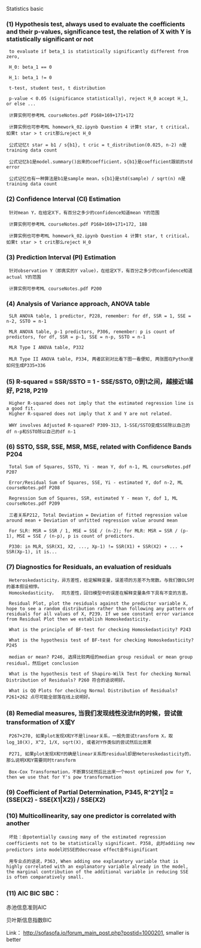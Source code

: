 Statistics basic

 ### (1) Hypothesis test, always used to evaluate the coefficients and their p-values, significance test, the relation of X with Y is statistically significant or not

     to evaluate if beta_1 is statistically significantly different from zero,

     H_0: beta_1 == 0

     H_1: beta_1 != 0

     t-test, student test, t distribution

     p-value < 0.05 (significance statistically), reject H_0 accept H_1, or else ...

     计算实例可参考ML courseNotes.pdf P168+169+171+172

     计算实例也可参考ML homework_02.ipynb Question 4 计算t star, t critical，如果t star > t crit那么reject H_0

     公式记忆t star = b1 / s{b1}, t cric = t_distribution(0.025, n-2) n是training data count

     公式记忆b1是model.summary()出来的coefficient，s{b1}是coefficient跟前的std error

     公式记忆也有一种算法是b1是sample mean，s{b1}是std(sample) / sqrt(n) n是training data count

 ### (2) Confidence Interval (CI) Estimation

     针对mean Y，在给定X下，有百分之多少的confidence知道mean Y的范围

     计算实例可参考ML courseNotes.pdf P168+169+171+172, 188

     计算实例也可参考ML homework_02.ipynb Question 4 计算t star, t critical，如果t star > t crit那么reject H_0

 ### (3) Prediction Interval (PI) Estimation

     针对observation Y（即真实的Y value)，在给定X下，有百分之多少的confidence知道actual Y的范围

     计算实例可参考ML courseNotes.pdf P200

 ### (4) Analysis of Variance approach, ANOVA table

     SLR ANOVA table, 1 predictor, P228, remember: for df, SSR = 1, SSE = n-2, SSTO = n-1

     MLR ANOVA table, p-1 predictors, P306, remember: p is count of predictors, for df, SSR = p-1, SSE = n-p, SSTO = n-1

     MLR Type I ANOVA table, P332

     MLR Type II ANOVA table, P334, 两者区别对比看下图一看便知, 两张图在Python里如何生成P335+336

 ### (5) R-squared = SSR/SSTO = 1 - SSE/SSTO, 0到1之间，越接近1越好, P218, P219

     Higher R-squared does not imply that the estimated regression line is a good fit.
     Higher R-squared does not imply that X and Y are not related.

     WHY involves Adjusted R-squared? P309-313, 1-SSE/SSTO变成SSE除以自己的df n-p和SSTO除以自己的df n-1

 ### (6) SSTO, SSR, SSE, MSR, MSE, related with Confidence Bands P204

     Total Sum of Squares, SSTO, Yi - mean Y, dof n-1, ML courseNotes.pdf P207

     Error/Residual Sum of Squares, SSE, Yi - estimated Y, dof n-2, ML courseNotes.pdf P208

     Regression Sum of Squares, SSR, estimated Y - mean Y, dof 1, ML courseNotes.pdf P209

     三者关系P212, Total Deviation = Deviation of fitted regression value around mean + Deviation of unfitted regression value around mean

     For SLR: MSR = SSR / 1, MSE = SSE / (n-2); for MLR: MSR = SSR / (p-1), MSE = SSE / (n-p), p is count of predictors.

     P330: in MLR, SSR(X1, X2, ..., Xp-1) != SSR(X1) + SSR(X2) + ... + SSR(Xp-1), it is...

 ### (7) Diagnostics for Residuals, an evaluation of residuals

     Heteroskedasticity，异方差性，给定解释变量，误差项的方差不为常数。与我们做OLS时的基本假设相悖。
     Homoskedasticity，  同方差性，回归模型中的误差在解释变量条件下具有不变的方差。 

     Residual Plot, plot the residuals against the predictor variable X, hope to see a random distribution rather than following any pattern of residuals for all values of X, P239. If we see constant error variance from Residual Plot then we establish Homoskedasticity.

     What is the principle of BF-test for checking Homoskedasticity? P243

     What is the hypothesis test of BF-test for checking Homoskedasticity? P245

     median or mean? P246, 选择比较两组的median group residual or mean group residual，然后get conclusion

     What is the hypothesis test of Shapiro-Wilk Test for checking Normal Distribution of Residuals? P260 符合的话说明好。

     What is QQ Plots for checking Normal Distribution of Residuals? P261+262 点尽可能全部落在线上说明好。

 ### (8) Remedial measures, 当我们发现线性没法fit的时候，尝试做transformation of X或Y

     P267+270, 如果plot发现X和Y不是linear关系，一般先尝试transform X，取log_10(X), X^2, 1/X, sqrt(X), 或者对Y作类似的尝试然后比效果

     P271, 如果plot发现X和Y的确是linear关系而residual却是Heteroskedasticity的，那么说明X和Y需要同时transform

     Box-Cox Transformation，不断算SSE然后比出来一个most optimized pow for Y, then we use that for Y's pow transformation

 ### (9) Coefficient of Partial Determination, P345, R^2Y1|2 = (SSE(X2) - SSE(X1|X2)) / SSE(X2)

 ### (10) Multicollinearity, say one predictor is correlated with another

     坏处：会potentially causing many of the estimated regression coefficients not to be statistically significant. P358, 此时addiing new predictors into model对SSE的decrease effect会不significant

     用专业点的话说，P363, When adding one explanatory variable that is highly correlated with an explanatory variable already in the model, the marginal contribution of the additional variable in reducing SSE is often comparatively small. 

 ### (11) AIC BIC SBC：

 赤池信息准则AIC

 贝叶斯信息指数BIC

 Link： http://sofasofa.io/forum_main_post.php?postid=1000201, smaller is better